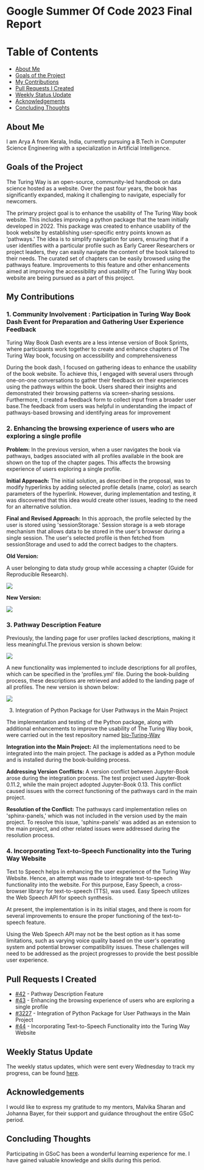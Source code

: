 # Google Summer Of Code 2023 Final Report

# Table of Contents
- [About Me](#about-me)
- [Goals of the Project](#goals-of-the-project)
- [My Contributions](#my-contributions)
- [Pull Requests I Created](#pull-requests-i-created)
- [Weekly Status Update](#weekly-status-update)
- [Acknowledgements](#acknowledgements)
- [Concluding Thoughts](#concluding-thoughts)



## About Me


I am Arya A from Kerala, India, currently pursuing a B.Tech in Computer Science Engineering with a specialization in Artificial Intelligence.


## Goals of the Project

The Turing Way is an open-source, community-led handbook on data science hosted as a website. Over the past four years, the book has significantly expanded, making it challenging to navigate, especially for newcomers.

The primary project goal is to enhance the usability of The Turing Way book website. This includes improving a python package that the team initially developed in 2022. This package was created to enhance usability of the book website by establishing user-specific entry points known as 'pathways.' The idea is to simplify navigation for users, ensuring that if a user identifies with a particular profile such as Early Career Researchers or project leaders, they can easily navigate the content of the book tailored to their needs. The curated set of chapters can be easily browsed using the pathways feature. Improvements to this feature and other enhancements aimed at improving the accessibility and usability of The Turing Way book website are being pursued as a part of this project.


## My Contributions

### 1. Community Involvement : Participation in Turing Way Book Dash Event for Preparation and Gathering User Experience Feedback 

Turing Way Book Dash events are a less intense version of Book Sprints, where participants work together to create and enhance chapters of The Turing Way book, focusing on accessibility and comprehensiveness

During the book dash, I focused on gathering ideas to enhance the usability of the book website. To achieve this, I engaged with several users through one-on-one conversations to gather their feedback on their experiences using the pathways within the book. Users shared their insights and demonstrated their browsing patterns via screen-sharing sessions. Furthermore, I created a feedback form to collect input from a broader user base.The feedback from users was helpful in understanding the impact of pathways-based browsing and identifying areas for improvement


### 2. Enhancing the browsing experience of users who are exploring a single profile

**Problem:**  In the previous version, when a user navigates the book via pathways, badges associated with all profiles available in the book are shown on the top of the chapter pages. This affects the browsing experience of users exploring a single profile.

**Initial Approach:** The initial solution, as described in the proposal, was to modify hyperlinks by adding selected profile details (name, color) as search parameters of the hyperlink. However, during implementation and testing, it was discovered that this idea would create other issues, leading to the need for an alternative solution.

**Final and Revised Approach:**  In this approach, the profile selected by the user is stored using 'sessionStorage.' Session storage is a web storage mechanism that allows data to be stored in the user's browser during a single session. The user's selected profile is then fetched from sessionStorage and used to add the correct badges to the chapters.

**Old Version:**

A user belonging to data study group while accessing a chapter (Guide for Reproducible Research).

<img src="Images/img1.png">


**New Version:**

<img src="Images/img0.png">

### 3. Pathway Description Feature

Previously, the landing page for user profiles lacked descriptions, making it less meaningful.The previous version is shown below: 

<img src="Images/img2.png">


A new functionality was implemented to include descriptions for all profiles, which can be specified in the 'profiles.yml' file. During the book-building process, these descriptions are retrieved and added to the landing page of all profiles. The new version is shown below:

<img src="Images/img3.png">


3. Integration of Python Package for User Pathways in the Main Project


The implementation and testing of the Python package, along with additional enhancements to improve the usability of The Turing Way book, were carried out in the test repository named [bio-Turing-Way](https://github.com/alan-turing-institute/bio-Turing-Way)

**Integration into the Main Project:**  All the implementations need to be integrated into the main project. The package is added as a Python module and is installed during the book-building process.

**Addressing Version Conflicts:** A version conflict between Jupyter-Book arose during the integration process. The test project used Jupyter-Book 0.11.2, while the main project adopted Jupyter-Book 0.13. This conflict caused issues with the correct functioning of the pathways card in the main project.

**Resolution of the Conflict:** The pathways card implementation relies on 'sphinx-panels,' which was not included in the version used by the main project. To resolve this issue, 'sphinx-panels' was added as an extension to the main project, and other related issues were addressed during the resolution process.


### 4. Incorporating Text-to-Speech Functionality into the Turing Way Website

Text to Speech helps in enhancing the user experience of the Turing Way Website. Hence, an attempt was made to integrate text-to-speech functionality into the website. For this purpose, Easy Speech, a cross-browser library for text-to-speech (TTS), was used. Easy Speech utilizes the Web Speech API for speech synthesis.

At present, the implementation is in its initial stages, and there is room for several improvements to ensure the proper functioning of the text-to-speech feature.

Using the Web Speech API may not be the best option as it has some limitations, such as varying voice quality based on the user's operating system and potential browser compatibility issues. These challenges will need to be addressed as the project progresses to provide the best possible user experience.



## Pull Requests I Created

- [#42](https://github.com/alan-turing-institute/bio-Turing-Way/pull/42) - Pathway Description Feature
- [#43](https://github.com/alan-turing-institute/bio-Turing-Way/pull/43) - Enhancing the browsing experience of users who are exploring a single profile
- [#3227](https://github.com/the-turing-way/the-turing-way/pull/3277) - Integration of Python Package for User Pathways in the Main Project
- [#44](https://github.com/alan-turing-institute/bio-Turing-Way/pull/44) - Incorporating Text-to-Speech Functionality into the Turing Way Website

## Weekly Status Update

The weekly status updates, which were sent every Wednesday to track my progress, can be found [here](https://github.com/the-turing-way/the-turing-way/discussions/3081).

## Acknowledgements

I would like to express my gratitude to my mentors, Malvika Sharan and Johanna Bayer, for their support and guidance throughout the entire GSoC period.

## Concluding Thoughts

Participating in GSoC has been a wonderful learning experience for me. I have gained valuable knowledge and skills during this period.
